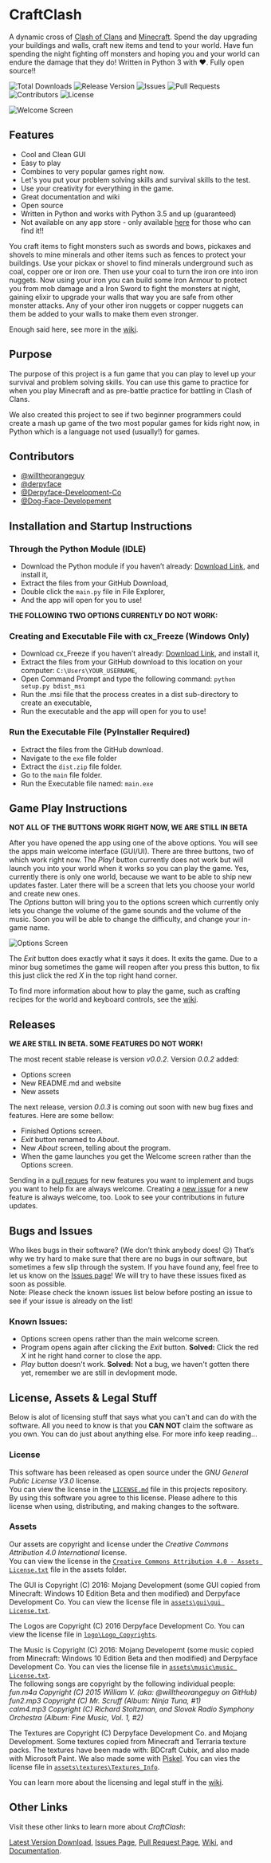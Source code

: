 # CraftClash
A dynamic cross of [Clash of Clans](http://supercell.com/en/games/clashofclans/) and [Minecraft](https://minecraft.net/en/). Spend the day upgrading your buildings and walls, craft new items and tend to your world. Have fun spending the night fighting off monsters and hoping you and your world can endure the damage that they do! Written in Python 3 with ❤. Fully open source!!

![Total Downloads](https://img.shields.io/github/downloads/Derpyface-Development-Co/Craft-Clash/total.svg)
![Release Version](https://img.shields.io/github/release/Derpyface-Development-Co/Craft-Clash.svg)
![Issues](https://img.shields.io/github/issues/Derpyface-Development-Co/Craft-Clash.svg)
![Pull Requests](https://img.shields.io/github/issues-pr/Derpyface-Development-Co/Craft-Clash.svg)
![Contributors](https://img.shields.io/github/contributors/Derpyface-Development-Co/Craft-Clash.svg)
![License](https://img.shields.io/github/license/Derpyface-Development-Co/Craft-Clash.svg)

![Welcome Screen](https://github.com/Derpyface-Development-Co/Craft-Clash/blob/master/doc/mainscreen.PNG)

## Features
- Cool and Clean GUI
- Easy to play
- Combines to very popular games right now.
- Let's you put your problem solving skills and survival skills to the test.
- Use your creativity for everything in the game.
- Great documentation and wiki 
- Open source
- Written in Python and works with Python 3.5 and up (guaranteed)
- Not available on any app store - only available [here](https://github.com/Derpyface-Development-Co/Craft-Clash/archive/beta-v0.0.2.zip) for those who can find it!!

You craft items to fight monsters such as swords and bows, pickaxes and shovels to mine minerals and other items such as fences to protect your buildings. Use your pickax or shovel to find minerals underground such as coal, copper ore or iron ore. Then use your coal to turn the iron ore into iron nuggets. Now using your iron you can build some Iron Armour to protect you from mob damage and a Iron Sword to fight the monsters at night, gaining elixir to upgrade your walls that way you are safe from other monster attacks. Any of your other iron nuggets or copper nuggets can them be added to your walls to make them even stronger. 

Enough said here, see more in the [wiki](https://github.com/Derpyface-Development-Co/Craft-Clash/wiki).

## Purpose
The purpose of this project is a fun game that you can play to level up your survival and problem solving skills. You can use this game to practice for when you play Minecraft and as pre-battle practice for battling in Clash of Clans. 

We also created this project to see if two beginner programmers could create a mash up game of the two most popular games for kids right now, in Python which is a language not used (usually!) for games.

## Contributors
- [@willtheorangeguy](https://github.com/willtheorangeguy)
- [@derpyface](https://github.com/derpyface)
- [@Derpyface-Development-Co](https://github.com/Derpyface-Development-Co/)
- [@Dog-Face-Developement](https://github.com/dog-face-development)

## Installation and Startup Instructions

### Through the Python Module (IDLE)
- Download the Python module if you haven’t already: [Download Link](https://www.python.org/downloads), and install it,
- Extract the files from your GitHub Download,
- Double click the `main.py` file in File Explorer,
- And the app will open for you to use!

**THE FOLLOWING TWO OPTIONS CURRENTLY DO NOT WORK:** 

### Creating and Executable File with cx_Freeze (Windows Only)
- Download cx_Freeze if you haven’t already: [Download Link](https://pypi.python.org/packages/38/ae/2cf4f13f42d54b01e26b0b713298722b351ca5a2408b2a77953be67ffb25/cx_Freeze-5.0.win32-py3.5.exe#md5=05e531d442cb9e27d093ca1ee37a03f4), and install it,
- Extract the files from your GitHub download to this location on your computer: `C:\Users\YOUR_USERNAME`,
- Open Command Prompt and type the following command: `python setup.py bdist_msi`
- Run the .msi file that the process creates in a dist sub-directory to create an executable,
- Run the executable and the app will open for you to use!

### Run the Executable File (PyInstaller Required) 
- Extract the files from the GitHub download.
- Navigate to the `exe` file folder
- Extract the `dist.zip` file folder.
- Go to the `main` file folder.
- Run the Executable file named: `main.exe`

## Game Play Instructions
**NOT ALL OF THE BUTTONS WORK RIGHT NOW, WE ARE STILL IN BETA**

After you have opened the app using one of the above options. You will see the apps main welcome interface (GUI/UI). There are three buttons, two of which work right now. The *Play!* button currently does not work but will launch you into your world when it works so you can play the game. Yes, currently there is only one world, because we want to be able to ship new updates faster. Later there will be a screen that lets you choose your world and create new ones.  
The *Options* button will bring you to the options screen which currently only lets you change the volume of the game sounds and the volume of the music. Soon you will be able to change the difficulty, and change your in-game name.

![Options Screen](https://github.com/Derpyface-Development-Co/Craft-Clash/blob/master/doc/optionsscreen.PNG)

The *Exit* button does exactly what it says it does. It exits the game. Due to a minor bug sometimes the game will reopen after you press this button, to fix this just click the red *X* in the top right hand corner. 

To find more information about how to play the game, such as crafting recipes for the world and keyboard controls, see the [wiki](https://github.com/Derpyface-Development-Co/Craft-Clash/wiki).

## Releases
**WE ARE STILL IN BETA. SOME FEATURES DO NOT WORK!**

The most recent stable release is version *v0.0.2*. Version *0.0.2* added: 
- Options screen
- New README.md and website
- New assets

The next release, version *0.0.3* is coming out soon with new bug fixes and features. Here are some bellow: 
- Finished Options screen.
- *Exit* button renamed to *About*.
- New *About* screen, telling about the program.
- When the game launches you get the Welcome screen rather than the Options screen.

Sending in a [pull reques](https://github.com/Derpyface-Development-Co/Craft-Clash/pulls) for new features you want to implement and bugs you want to help fix are always welcome. Creating a [new issue](https://github.com/Derpyface-Development-Co/Craft-Clash/issues) for a new feature is always welcome, too. Look to see your contributions in future updates.

## Bugs and Issues
Who likes bugs in their software? (We don’t think anybody does! 😉) That’s why we try hard to make sure that there are no bugs in our software, but sometimes a few slip through the system. If you have found any, feel free to let us know on the [Issues page](https://github.com/Derpyface-Development-Co/Craft-Clash/issues)! We will try to have these issues fixed as soon as possible.  
Note: Please check the known issues list below before posting an issue to see if your issue is already on the list!

### Known Issues:
- Options screen opens rather than the main welcome screen.
- Program opens again after clicking the *Exit* button. **Solved:** Click the red *X* int he right hand corner to close the app.
- *Play* button doesn't work. **Solved:** Not a bug, we haven't gotten there yet, remember we are still in devlopment mode.

## License, Assets & Legal Stuff
Below is alot of licensing stuff that says what you can't and can do with the software. All you need to know is that you **CAN NOT** claim the software as you own. You can do just about anything else. For more info keep reading...

### License
This software has been released as open source under the *GNU General Public License V3.0* license.  
You can view the license in the [`LICENSE.md`](https://github.com/Derpyface-Development-Co/Craft-Clash/blob/master/LICENSE) file in this projects repository.  
By using this software you agree to this license. Please adhere to this license when using, distributing, and making changes to the software.

### Assets
Our assets are copyright and license under the *Creative Commons Attribution 4.0 International* license.  
You can view the license in the [`Creative Commons Attribution 4.0 - Assets License.txt`](https://github.com/Derpyface-Development-Co/Craft-Clash/blob/master/assets/Creative%20Commons%20Attribution%204.0%20-%20Assets%20License.txt) file in the assets folder.

The GUI is Copyright (C) 2016:
Mojang Development (some GUI copied from Minecraft: Windows 10 Edition Beta and then modified) and Derpyface Development Co. You can view the license file in [`assets\gui\gui License.txt`](https://github.com/Derpyface-Development-Co/Craft-Clash/blob/master/assets/gui/gui%20License.txt). 

The Logos are Copyright (C) 2016 Derpyface Development Co. You can view the license file in [`logo\Logo_Copyrights`](https://github.com/Derpyface-Development-Co/Craft-Clash/blob/master/assets/logo/Logo_Copyrights.txt).

The Music is Copyright (C) 2016: Mojang Developemt (some music copied from Minecraft: Windows 10 Edition Beta and then modified) and Derpyface Development Co. You can vies the license file in [`assets\music\music License.txt`](https://github.com/Derpyface-Development-Co/Craft-Clash/blob/master/assets/music/music%20License.txt).   
The following songs are copyright by the following individual people:   
*fun.m4a Copyright (C) 2015 William V. (aka: @willtheorangeguy on GitHub)*   
*fun2.mp3 Copyright (C) Mr. Scruff (Album: Ninja Tuna, #1)*    
*calm4.mp3 Copyright (C) Richard Stoltzman, and Slovak Radio Symphony Orchestra (Album: Fine Music, Vol. 1, #2)*

The Textures are Copyright (C) Derpyface Development Co. and Mojang Development. Some textures copied from Minecraft and Terraria texture packs. The textures have been made with: BDCraft Cubix, and also made with Microsoft Paint. We also made some with [Piskel](https://piskelapp.com). You can vies the license file in [`assets\textures\Textures_Info`](https://github.com/Derpyface-Development-Co/Craft-Clash/blob/master/assets/textures/Textures_Info.txt).

You can learn more about the licensing and legal stuff in the [wiki](https://github.com/Derpyface-Development-Co/Craft-Clash/wiki).

## Other Links
Visit these other links to learn more about *CraftClash*:

[Latest Version Download](https://github.com/Derpyface-Development-Co/Craft-Clash/archive/beta-v0.0.2.zip), [Issues Page](https://github.com/Derpyface-Development-Co/Craft-Clash/issues), [Pull Request Page](https://github.com/Derpyface-Development-Co/Craft-Clash/pulls), [Wiki](https://github.com/Derpyface-Development-Co/Craft-Clash/wiki), and [Documentation](https://github.com/Derpyface-Development-Co/Craft-Clash/blob/master/README.md).
